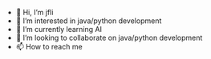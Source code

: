 - 👋 Hi, I’m jfli
- 👀 I’m interested in java/python development
- 🌱 I’m currently learning AI
- 💞️ I’m looking to collaborate on java/python development
- 📫 How to reach me 

<!---
jianfengli001/jianfengli001 is a ✨ special ✨ repository because its `README.md` (this file) appears on your GitHub profile.
You can click the Preview link to take a look at your changes.
--->
